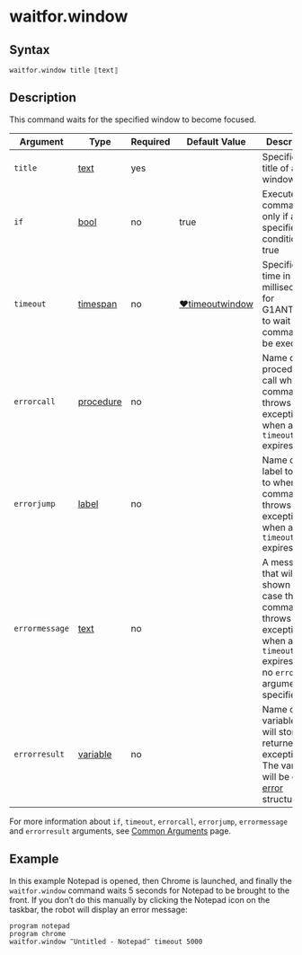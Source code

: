 # waitfor.window

## Syntax

```G1ANT
waitfor.window title ⟦text⟧
```

## Description

This command waits for the specified window to become focused.

| Argument | Type | Required | Default Value | Description |
| -------- | ---- | -------- | ------------- | ----------- |
|`title`| [text](https://manual.g1ant.com/link/G1ANT.Language/G1ANT.Language/Structures/TextStructure.md) | yes |  |Specifies the title of a window|
| `if`           | [bool](https://manual.g1ant.com/link/G1ANT.Language/G1ANT.Language/Structures/BooleanStructure.md) | no       | true                                                        | Executes the command only if a specified condition is true   |
| `timeout`      | [timespan](https://manual.g1ant.com/link/G1ANT.Language/G1ANT.Language/Structures/TimeSpanStructure.md) | no       | [♥timeoutwindow](https://manual.g1ant.com/link/G1ANT.Language/G1ANT.Addon.Core/Variables/TimeoutWindowVariable.md) | Specifies time in milliseconds for G1ANT.Robot to wait for the command to be executed |
| `errorcall`    | [procedure](https://manual.g1ant.com/link/G1ANT.Language/G1ANT.Language/Structures/ProcedureStructure.md) | no       |                                                             | Name of a procedure to call when the command throws an exception or when a given `timeout` expires |
| `errorjump`    | [label](https://manual.g1ant.com/link/G1ANT.Language/G1ANT.Language/Structures/LabelStructure.md) | no       |                                                             | Name of the label to jump to when the command throws an exception or when a given `timeout` expires |
| `errormessage` | [text](https://manual.g1ant.com/link/G1ANT.Language/G1ANT.Language/Structures/TextStructure.md) | no       |                                                             | A message that will be shown in case the command throws an exception or when a given `timeout` expires, and no `errorjump` argument is specified |
| `errorresult`  | [variable](https://manual.g1ant.com/link/G1ANT.Language/G1ANT.Language/Structures/VariableStructure.md) | no       |                                                             | Name of a variable that will store the returned exception. The variable will be of [error](https://manual.g1ant.com/link/G1ANT.Language/G1ANT.Language/Structures/ErrorStructure.md) structure  |

For more information about `if`, `timeout`, `errorcall`, `errorjump`, `errormessage` and `errorresult` arguments, see [Common Arguments](https://manual.g1ant.com/link/G1ANT.Manual/appendices/common-arguments.md) page.

## Example

In this example Notepad is opened, then Chrome is launched, and finally the `waitfor.window` command waits 5 seconds for Notepad to be brought to the front. If you don’t do this manually by clicking the Notepad icon on the taskbar, the robot will display an error message:

```G1ANT
program notepad
program chrome
waitfor.window ‴Untitled - Notepad‴ timeout 5000
```


